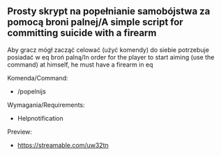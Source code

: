 ## Prosty skrypt na popełnianie samobójstwa za pomocą broni palnej/A simple script for committing suicide with a firearm ##
Aby gracz mógł zacząć celować (użyć komendy) do siebie potrzebuje posiadać w eq broń palną/In order for the player to start aiming (use the command) at himself, he must have a firearm in eq

Komenda/Command: 
- /popelnijs

Wymagania/Requirements:
- Helpnotification

Preview:
- https://streamable.com/uw32tn
